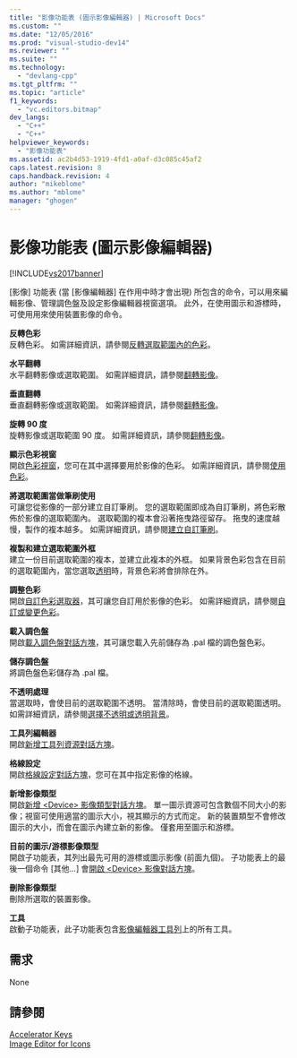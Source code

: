 ```yaml
---
title: "影像功能表 (圖示影像編輯器) | Microsoft Docs"
ms.custom: ""
ms.date: "12/05/2016"
ms.prod: "visual-studio-dev14"
ms.reviewer: ""
ms.suite: ""
ms.technology: 
  - "devlang-cpp"
ms.tgt_pltfrm: ""
ms.topic: "article"
f1_keywords: 
  - "vc.editors.bitmap"
dev_langs: 
  - "C++"
  - "C++"
helpviewer_keywords: 
  - "影像功能表"
ms.assetid: ac2b4d53-1919-4fd1-a0af-d3c085c45af2
caps.latest.revision: 8
caps.handback.revision: 4
author: "mikeblome"
ms.author: "mblome"
manager: "ghogen"
---
```

# 影像功能表 (圖示影像編輯器)
[!INCLUDE[vs2017banner](../assembler/inline/includes/vs2017banner.md)]

\[影像\] 功能表 \(當 \[影像編輯器\] 在作用中時才會出現\) 所包含的命令，可以用來編輯影像、管理調色盤及設定影像編輯器視窗選項。  此外，在使用圖示和游標時，可使用用來使用裝置影像的命令。  
  
 **反轉色彩**  
 反轉色彩。  如需詳細資訊，請參閱[反轉選取範圍內的色彩](../windows/inverting-the-colors-in-a-selection-image-editor-for-icons.md)。  
  
 **水平翻轉**  
 水平翻轉影像或選取範圍。  如需詳細資訊，請參閱[翻轉影像](../mfc/flipping-an-image-image-editor-for-icons.md)。  
  
 **垂直翻轉**  
 垂直翻轉影像或選取範圍。  如需詳細資訊，請參閱[翻轉影像](../mfc/flipping-an-image-image-editor-for-icons.md)。  
  
 **旋轉 90 度**  
 旋轉影像或選取範圍 90 度。  如需詳細資訊，請參閱[翻轉影像](../mfc/flipping-an-image-image-editor-for-icons.md)。  
  
 **顯示色彩視窗**  
 開啟[色彩視窗](../windows/colors-window-image-editor-for-icons.md)，您可在其中選擇要用於影像的色彩。  如需詳細資訊，請參閱[使用色彩](../mfc/working-with-color-image-editor-for-icons.md)。  
  
 **將選取範圍當做筆刷使用**  
 可讓您從影像的一部分建立自訂筆刷。  您的選取範圍即成為自訂筆刷，將色彩散佈於影像的選取範圍內。  選取範圍的複本會沿著拖曳路徑留存。  拖曳的速度越慢，製作的複本越多。  如需詳細資訊，請參閱[建立自訂筆刷](../mfc/creating-a-custom-brush-image-editor-for-icons.md)。  
  
 **複製和建立選取範圍外框**  
 建立一份目前選取範圍的複本，並建立此複本的外框。  如果背景色彩包含在目前的選取範圍內，當您選取[透明](../windows/choosing-a-transparent-or-opaque-background-image-editor-for-icons.md)時，背景色彩將會排除在外。  
  
 **調整色彩**  
 開啟[自訂色彩選取器](../windows/custom-color-selector-dialog-box-image-editor-for-icons.md)，其可讓您自訂用於影像的色彩。  如需詳細資訊，請參閱[自訂或變更色彩](../windows/customizing-or-changing-colors-image-editor-for-icons.md)。  
  
 **載入調色盤**  
 開啟[載入調色盤對話方塊](../windows/load-palette-colors-dialog-box-image-editor-for-icons.md)，其可讓您載入先前儲存為 .pal 檔的調色盤色彩。  
  
 **儲存調色盤**  
 將調色盤色彩儲存為 .pal 檔。  
  
 **不透明處理**  
 當選取時，會使目前的選取範圍不透明。  當清除時，會使目前的選取範圍透明。  如需詳細資訊，請參閱[選擇不透明或透明背景](../windows/choosing-a-transparent-or-opaque-background-image-editor-for-icons.md)。  
  
 **工具列編輯器**  
 開啟[新增工具列資源對話方塊](../mfc/new-toolbar-resource-dialog-box.md)。  
  
 **格線設定**  
 開啟[格線設定對話方塊](../mfc/grid-settings-dialog-box-image-editor-for-icons.md)，您可在其中指定影像的格線。  
  
 **新增影像類型**  
 開啟[新增 \<Device\> 影像類型對話方塊](../mfc/new-device-image-type-dialog-box-image-editor-for-icons.md)。  單一圖示資源可包含數個不同大小的影像；視窗可使用適當的圖示大小，視其顯示的方式而定。  新的裝置類型不會修改圖示的大小，而會在圖示內建立新的影像。  僅套用至圖示和游標。  
  
 **目前的圖示\/游標影像類型**  
 開啟子功能表，其列出最先可用的游標或圖示影像 \(前面九個\)。  子功能表上的最後一個命令 \[其他...\] 會[開啟 \<Device\> 影像對話方塊](../mfc/open-device-image-dialog-box-image-editor-for-icons.md)。  
  
 **刪除影像類型**  
 刪除所選取的裝置影像。  
  
 **工具**  
 啟動子功能表，此子功能表包含[影像編輯器工具列](../mfc/toolbar-image-editor-for-icons.md)上的所有工具。  
  
## 需求  
 None  
  
## 請參閱  
 [Accelerator Keys](../mfc/accelerator-keys-image-editor-for-icons.md)   
 [Image Editor for Icons](../mfc/image-editor-for-icons.md)